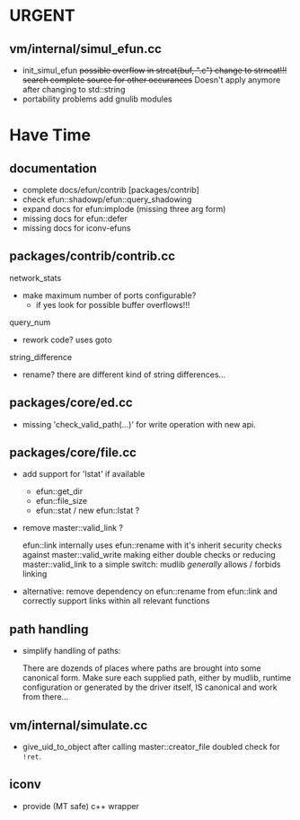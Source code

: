 # URGENT #
## vm/internal/simul\_efun.cc ##
- init\_simul\_efun
  ~~possible overflow in strcat(buf, ".c") change to strncat!!!~~
  ~~search complete source for other occurances~~
  Doesn't apply anymore after changing to std::string
- portability problems
    add gnulib modules

# Have Time #
## documentation ##
- complete docs/efun/contrib [packages/contrib]
- check efun::shadowp/efun::query_shadowing
- expand docs for efun:implode (missing three arg form)
- missing docs for efun::defer
- missing docs for iconv-efuns

## packages/contrib/contrib.cc ##
network\_stats
- make maximum number of ports configurable?
  - if yes look for possible buffer overflows!!!

query\_num
- rework code? uses goto

string\_difference
- rename? there are different kind of string differences...

## packages/core/ed.cc ##
- missing 'check\_valid\_path(...)' for write operation with new api.

## packages/core/file.cc ##
- add support for 'lstat' if available
  - efun::get\_dir
  - efun::file\_size
  - efun::stat / new efun::lstat ?
- remove master::valid\_link ?
  
  efun::link internally uses efun::rename with it's inherit security checks
  against master::valid\_write making either double checks or reducing
  master::valid\_link to a simple switch: mudlib _generally_ allows / forbids
  linking
- alternative:
  remove dependency on efun::rename from efun::link and correctly support
  links within all relevant functions

## path handling ##
- simplify handling of paths:
  
  There are dozends of places where paths are brought into some canonical
  form.
  Make sure each supplied path, either by mudlib, runtime configuration or
  generated by the driver itself, IS canonical and work from there...

## vm/internal/simulate.cc ##
- give_uid_to_object
  after calling master::creator_file doubled check for ```!ret```.

## iconv ##
- provide (MT safe) c++ wrapper
